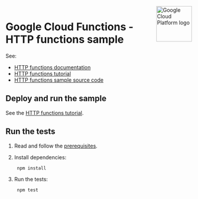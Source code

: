 <img src="https://avatars2.githubusercontent.com/u/2810941?v=3&s=96" alt="Google Cloud Platform logo" title="Google Cloud Platform" align="right" height="96" width="96"/>

# Google Cloud Functions - HTTP functions sample

See:

* [HTTP functions documentation][docs]
* [HTTP functions tutorial][tutorial]
* [HTTP functions sample source code][code]

[docs]: https://cloud.google.com/functions/docs/writing/http
[tutorial]: https://cloud.google.com/functions/docs/tutorials/http
[code]: index.js

## Deploy and run the sample

See the [HTTP functions tutorial][tutorial].

## Run the tests

1. Read and follow the [prerequisites](../../#how-to-run-the-tests).

1. Install dependencies:

        npm install

1. Run the tests:

        npm test
